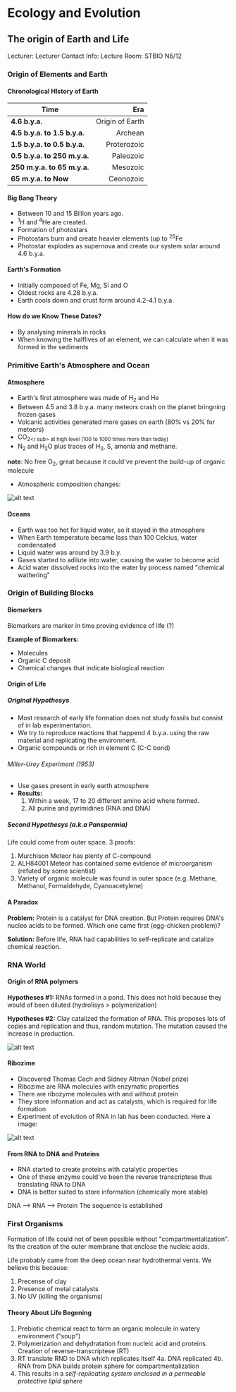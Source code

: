 # Ecology and Evolution

## The origin of Earth and Life
Lecturer: 
Lecturer Contact Info: 
Lecture Room: STBIO N6/12


### Origin of Elements and Earth

#### Chronological HIstory of Earth
| Time                        |      Era       |
|-----------------------------|---------------:| 
|__4.6 b.y.a.__               | Origin of Earth|
|__4.5 b.y.a. to 1.5 b.y.a.__ | Archean        |
|__1.5 b.y.a. to 0.5 b.y.a.__ | Proterozoic    |
|__0.5 b.y.a. to 250 m.y.a.__ | Paleozoic      |
|__250 m.y.a. to 65 m.y.a.__  | Mesozoic       |
|__65 m.y.a. to Now__         | Ceonozoic      |

#### Big Bang Theory
  * Between 10 and 15 Billion years ago.
  * <sup>1</sup>H and <sup>4</sup>He are created.
  * Formation of photostars
  * Photostars burn and create heavier elements (up to <sup>26</sup>Fe
  * Photostar explodes as supernova and create our system solar around 4.6 b.y.a.

#### Earth's Formation
  * Initially composed of Fe, Mg, Si and O
  * Oldest rocks are 4.28 b.y.a.
  * Earth cools down and crust form around 4.2-4.1 b.y.a.
  
#### How do we Know These Dates?
  * By analysing minerals in rocks
  * When knowing the halflives of an element, we can calculate when it was formed in the sediments
    

### Primitive Earth's Atmosphere and Ocean

#### Atmosphere
  * Earth's first atmosphere was made of H<sub>2</sub> and He
  * Between 4.5 and 3.8 b.y.a. many meteors crash on the planet bringning frozen gases
  * Volcanic activities generated more gases on earth (80% vs 20% for meteors)
  * CO<sub>2</
    sub> at high level (100 to 1000 times more than today)
  * N<sub>2</sub> and H<sub>2</sub>O plus traces of H<sub>2</sub>, S, amonia and methane.

__note__: No free O<sub>2</sub>, great because it could've prevent the build-up of organic molecule
  
  * Atmospheric composition changes:
  
![alt text](lecture_data/atmospheric_composition.png "Atmospheric Composition")

#### Oceans
  
  * Earth was too hot for liquid water, so it stayed in the atmosphere
  * When Earth temperature became lass than 100 Celcius, water condensated
  * Liquid water was around by 3.9 b.y.
  * Gases started to adilute into water, causing the water to become acid
  * Acid water dissolved rocks into the water by process named "chemical wathering"
  

### Origin of Building Blocks

#### Biomarkers

Biomarkers are marker in time proving evidence of life (?)

__Example of Biomarkers:__

  * Molecules
  * Organic C deposit
  * Chemical changes that indicate biological reaction

#### Origin of Life

##### Original Hypothesys

  * Most research of early life formation does not study fossils but consist of in lab experimentation. 
  * We try to reproduce reactions that happend 4 b.y.a. using the raw material and replicating the environment.
  * Organic compounds or rich in element C (C-C bond)
  
###### Miller-Urey Experiment (1953)

  * Use gases present in early earth atmosphere 
  * __Results:__ 
      1. Within a week, 17 to 20 different amino acid where formed.
      2. All purine and pyrimidines (RNA and DNA)

##### Second Hypothesys (a.k.a Panspermia)

Life could come from outer space. 3 proofs:

1. Murchison Meteor has plenty of C-compound
2. ALH84001 Meteor has contained some evidence of microorganism (refuted by some scientist)
3. Variety of organic molecule was found in outer space (e.g. Methane, Methanol, Formaldehyde, Cyanoacetylene)

#### A Paradox

__Problem:__ Protein is a catalyst for DNA creation. But Protein requires DNA's nucleo acids to be formed. Which one came first (egg-chicken problem)?

__Solution:__ Before life, RNA had capabilities to self-replicate and catalize chemical reaction.


### RNA World

#### Origin of RNA polymers

__Hypotheses #1:__ RNAs formed in a pond. This does not hold because they would of been diluted (hydrolisys > polymerization)

__Hypotheses #2:__ Clay catalized the formation of RNA. This proposes lots of copies and replication and thus, random mutation. The mutation caused the increase in production.

![alt text](lecture_data/clay_catalizing.png "Clay catalizing for RNA formation")

####  Ribozime

  * Discovered Thomas Cech and Sidney Altman (Nobel prize)
  * Ribozime are RNA molecules with enzymatic properties 
  * There are ribozyme molecules with and without protein
  * They store information and act as catalysts, which is required for life formation
  * Experiment of evolution of RNA in lab has been conducted. Here a image:
  
![alt text](lecture_data/experiment_2a.png "Ribozome experiment in laboratory")

#### From RNA to DNA and Proteins

  * RNA started to create proteins with catalytic properties
  * One of these enzyme could've been the reverse transcriptese thus translating RNA to DNA
  * DNA is better suited to store information (chemically more stable)

DNA --> RNA --> Protein
The sequence is established


### First Organisms

Formation of life could not of been possible without "compartmentalization". Its the creation of the outer membrane that enclose the nucleic acids. 

Life probably came from the deep ocean near hydrothermal vents. We believe this because:
1. Precense of clay
2. Presence of metal catalysts
3. No UV (killing the organisms)

#### Theory About Life Begening

1. Prebiotic chemical react to form an organic molecule in watery environment ("soup")
2. Polymerization and dehydratation from nucleic acid and proteins. Creation of reverse-transcriptese (RT)
3. RT translate RND to DNA which replicates itself
4a. DNA replicated
4b. RNA from DNA builds protein sphere for compartmentalization
5. This results in a _self-replicating system enclosed in a permeable protective lipid sphere_








